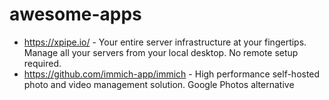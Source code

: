 # awesome-apps

- https://xpipe.io/ - Your entire server infrastructure at your fingertips. Manage all your servers from your local desktop. No remote setup required.
- https://github.com/immich-app/immich - High performance self-hosted photo and video management solution. Google Photos alternative
